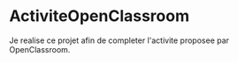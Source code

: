 # ActiviteOpenClassroom

Je realise ce projet afin de completer l'activite proposee par OpenClassroom.
